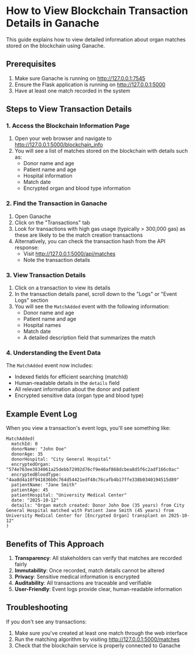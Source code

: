 # How to View Blockchain Transaction Details in Ganache

This guide explains how to view detailed information about organ matches stored on the blockchain using Ganache.

## Prerequisites

1. Make sure Ganache is running on http://127.0.0.1:7545
2. Ensure the Flask application is running on http://127.0.0.1:5000
3. Have at least one match recorded in the system

## Steps to View Transaction Details

### 1. Access the Blockchain Information Page

1. Open your web browser and navigate to http://127.0.0.1:5000/blockchain_info
2. You will see a list of matches stored on the blockchain with details such as:
   - Donor name and age
   - Patient name and age
   - Hospital information
   - Match date
   - Encrypted organ and blood type information

### 2. Find the Transaction in Ganache

1. Open Ganache
2. Click on the "Transactions" tab
3. Look for transactions with high gas usage (typically > 300,000 gas) as these are likely to be the match creation transactions
4. Alternatively, you can check the transaction hash from the API response:
   - Visit http://127.0.0.1:5000/api/matches
   - Note the transaction details

### 3. View Transaction Details

1. Click on a transaction to view its details
2. In the transaction details panel, scroll down to the "Logs" or "Event Logs" section
3. You will see the `MatchAdded` event with the following information:
   - Donor name and age
   - Patient name and age
   - Hospital names
   - Match date
   - A detailed description field that summarizes the match

### 4. Understanding the Event Data

The `MatchAdded` event now includes:
- Indexed fields for efficient searching (matchId)
- Human-readable details in the `details` field
- All relevant information about the donor and patient
- Encrypted sensitive data (organ type and blood type)

## Example Event Log

When you view a transaction's event logs, you'll see something like:

```
MatchAdded(
  matchId: 0
  donorName: "John Doe"
  donorAge: 35
  donorHospital: "City General Hospital"
  encryptedOrgan: "574e763ee3834061a25debb72992d76cf9e40af868dcbea8d5f6c2adf166c0ac"
  encryptedBloodType: "4aa8d4a10f941836b0c764d54421edf48c76cafb4b17ffe338b0340194515d89"
  patientName: "Jane Smith"
  patientAge: 45
  patientHospital: "University Medical Center"
  date: "2025-10-12"
  details: "Organ match created: Donor John Doe (35 years) from City General Hospital matched with Patient Jane Smith (45 years) from University Medical Center for [Encrypted Organ] transplant on 2025-10-12"
)
```

## Benefits of This Approach

1. **Transparency**: All stakeholders can verify that matches are recorded fairly
2. **Immutability**: Once recorded, match details cannot be altered
3. **Privacy**: Sensitive medical information is encrypted
4. **Auditability**: All transactions are traceable and verifiable
5. **User-Friendly**: Event logs provide clear, human-readable information

## Troubleshooting

If you don't see any transactions:
1. Make sure you've created at least one match through the web interface
2. Run the matching algorithm by visiting http://127.0.0.1:5000/matches
3. Check that the blockchain service is properly connected to Ganache
